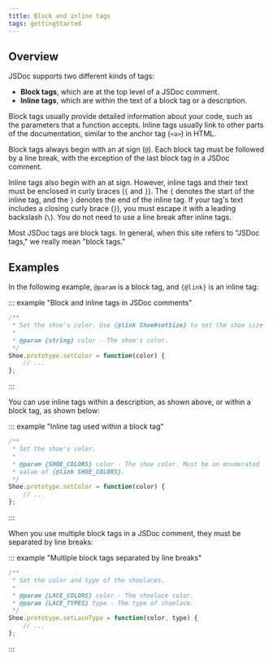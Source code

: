 ```yaml
---
title: Block and inline tags
tags: gettingStarted
---
```


## Overview

JSDoc supports two different kinds of tags:

+ **Block tags**, which are at the top level of a JSDoc comment.
+ **Inline tags**, which are within the text of a block tag or a description.

Block tags usually provide detailed information about your code, such as the parameters that a
function accepts. Inline tags usually link to other parts of the documentation, similar to the
anchor tag (`<a>`) in HTML.

Block tags always begin with an at sign (`@`). Each block tag must be followed by a line break,
with the exception of the last block tag in a JSDoc comment.

Inline tags also begin with an at sign. However, inline tags and their text must be enclosed in
curly braces (`{` and `}`). The `{` denotes the start of the inline tag, and the `}` denotes the end
of the inline tag. If your tag's text includes a closing curly brace (`}`), you must escape it with
a leading backslash (`\`). You do not need to use a line break after inline tags.

Most JSDoc tags are block tags. In general, when this site refers to "JSDoc tags," we really mean
"block tags."


## Examples

In the following example, `@param` is a block tag, and `{@link}` is an inline tag:

::: example "Block and inline tags in JSDoc comments"

```js
/**
 * Set the shoe's color. Use {@link Shoe#setSize} to set the shoe size.
 *
 * @param {string} color - The shoe's color.
 */
Shoe.prototype.setColor = function(color) {
    // ...
};
```
:::

You can use inline tags within a description, as shown above, or within a block tag, as shown below:

::: example "Inline tag used within a block tag"

```js
/**
 * Set the shoe's color.
 *
 * @param {SHOE_COLORS} color - The shoe color. Must be an enumerated
 * value of {@link SHOE_COLORS}.
 */
Shoe.prototype.setColor = function(color) {
    // ...
};
```
:::

When you use multiple block tags in a JSDoc comment, they must be separated by line breaks:

::: example "Multiple block tags separated by line breaks"

```js
/**
 * Set the color and type of the shoelaces.
 *
 * @param {LACE_COLORS} color - The shoelace color.
 * @param {LACE_TYPES} type - The type of shoelace.
 */
Shoe.prototype.setLaceType = function(color, type) {
    // ...
};
```
:::
